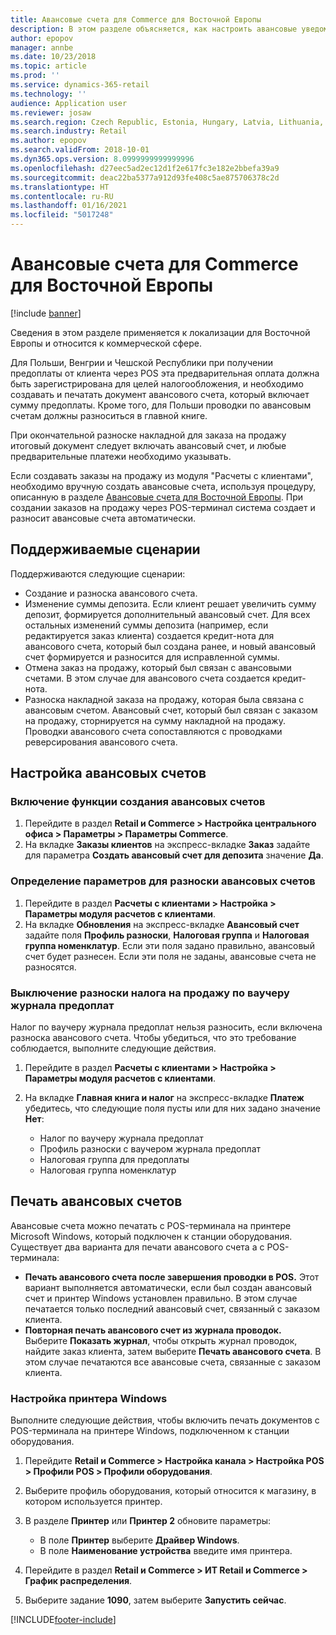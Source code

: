 ```yaml
---
title: Авансовые счета для Commerce для Восточной Европы
description: В этом разделе объясняется, как настроить авансовые уведомления для Commerce для Восточной Европы.
author: epopov
manager: annbe
ms.date: 10/23/2018
ms.topic: article
ms.prod: ''
ms.service: dynamics-365-retail
ms.technology: ''
audience: Application user
ms.reviewer: josaw
ms.search.region: Czech Republic, Estonia, Hungary, Latvia, Lithuania, Poland, Russia
ms.search.industry: Retail
ms.author: epopov
ms.search.validFrom: 2018-10-01
ms.dyn365.ops.version: 8.0999999999999996
ms.openlocfilehash: d27eec5ad2ec12d1f2e617fc3e182e2bbefa39a9
ms.sourcegitcommit: deac22ba5377a912d93fe408c5ae875706378c2d
ms.translationtype: HT
ms.contentlocale: ru-RU
ms.lasthandoff: 01/16/2021
ms.locfileid: "5017248"
---
```

# <a name="advance-invoices-for-commerce-for-eastern-europe"></a>Авансовые счета для Commerce для Восточной Европы

[!include [banner](../includes/banner.md)]

Сведения в этом разделе применяется к локализации для Восточной Европы и относится к коммерческой сфере.

Для Польши, Венгрии и Чешской Республики при получении предоплаты от клиента через POS эта предварительная оплата должна быть зарегистрирована для целей налогообложения, и необходимо создавать и печатать документ авансового счета, который включает сумму предоплаты. Кроме того, для Польши проводки по авансовым счетам должны разноситься в главной книге.

При окончательной разноске накладной для заказа на продажу итоговый документ следует включать авансовый счет, и любые предварительные платежи необходимо указывать.

Если создавать заказы на продажу из модуля "Расчеты с клиентами", необходимо вручную создать авансовые счета, используя процедуру, описанную в разделе [Авансовые счета для Восточной Европы](https://docs.microsoft.com/dynamics365/unified-operations/financials/localizations/emea-advance-invoice). При создании заказов на продажу через POS-терминал система создает и разносит авансовые счета автоматически.

## <a name="supported-scenarios"></a>Поддерживаемые сценарии

Поддерживаются следующие сценарии:

- Создание и разноска авансового счета.
- Изменение суммы депозита. Если клиент решает увеличить сумму депозит, формируется дополнительный авансовый счет. Для всех остальных изменений суммы депозита (например, если редактируется заказ клиента) создается кредит-нота для авансового счета, который был создана ранее, и новый авансовый счет формируется и разносится для исправленной суммы.
- Отмена заказ на продажу, который был связан с авансовыми счетами. В этом случае для авансового счета создается кредит-нота.
- Разноска накладной заказа на продажу, которая была связана с авансовым счетом. Авансовый счет, который был связан с заказом на продажу, сторнируется на сумму накладной на продажу. Проводки авансового счета сопоставляются с проводками реверсирования авансового счета.

## <a name="set-up-advance-invoices"></a>Настройка авансовых счетов

### <a name="turn-on-the-functionality-for-creating-advance-invoices"></a>Включение функции создания авансовых счетов

1. Перейдите в раздел **Retail и Commerce \> Настройка центрального офиса \> Параметры \> Параметры Commerce**.
2. На вкладке **Заказы клиентов** на экспресс-вкладке **Заказ** задайте для параметра **Создать авансовый счет для депозита** значение **Да**.

### <a name="define-the-parameters-for-posting-advance-invoices"></a>Определение параметров для разноски авансовых счетов

1. Перейдите в раздел **Расчеты с клиентами \> Настройка \> Параметры модуля расчетов с клиентами**.
2. На вкладке **Обновления** на экспресс-вкладке **Авансовый счет** задайте поля **Профиль разноски**, **Налоговая группа** и **Налоговая группа номенклатур**. Если эти поля задано правильно, авансовый счет будет разнесен. Если эти поля не заданы, авансовые счета не разносятся.

### <a name="turn-off-posting-of-the-sales-tax-on-prepayment-journal-voucher"></a>Выключение разноски налога на продажу по ваучеру журнала предоплат

Налог по ваучеру журнала предоплат нельзя разносить, если включена разноска авансового счета. Чтобы убедиться, что это требование соблюдается, выполните следующие действия.

1. Перейдите в раздел **Расчеты с клиентами \> Настройка \> Параметры модуля расчетов с клиентами**.
2. На вкладке **Главная книга и налог** на экспресс-вкладке **Платеж** убедитесь, что следующие поля пусты или для них задано значение **Нет**:

    - Налог по ваучеру журнала предоплат
    - Профиль разноски с ваучером журнала предоплат
    - Налоговая группа для предоплаты
    - Налоговая группа номенклатур

## <a name="print-advance-invoices"></a>Печать авансовых счетов

Авансовые счета можно печатать с POS-терминала на принтере Microsoft Windows, который подключен к станции оборудования. Существует два варианта для печати авансового счета а с POS-терминала:

- **Печать авансового счета после завершения проводки в POS.** Этот вариант выполняется автоматически, если был создан авансовый счет и принтер Windows установлен правильно. В этом случае печатается только последний авансовый счет, связанный с заказом клиента.
- **Повторная печать авансового счет из журнала проводок.** Выберите **Показать журнал**, чтобы открыть журнал проводок, найдите заказ клиента, затем выберите **Печать авансового счета**. В этом случае печатаются все авансовые счета, связанные с заказом клиента.

### <a name="set-up-a-windows-printer"></a>Настройка принтера Windows

Выполните следующие действия, чтобы включить печать документов с POS-терминала на принтере Windows, подключенном к станции оборудования.

1. Перейдите **Retail и Commerce \> Настройка канала \> Настройка POS \> Профили POS \> Профили оборудования**.
2. Выберите профиль оборудования, который относится к магазину, в котором используется принтер.
3. В разделе **Принтер** или **Принтер 2** обновите параметры:

    - В поле **Принтер** выберите **Драйвер Windows**.
    - В поле **Наименование устройства** введите имя принтера.

4. Перейдите в раздел **Retail и Commerce \> ИТ Retail и Commerce \> График распределения**.
5. Выберите задание **1090**, затем выберите **Запустить сейчас**.


[!INCLUDE[footer-include](../../includes/footer-banner.md)]